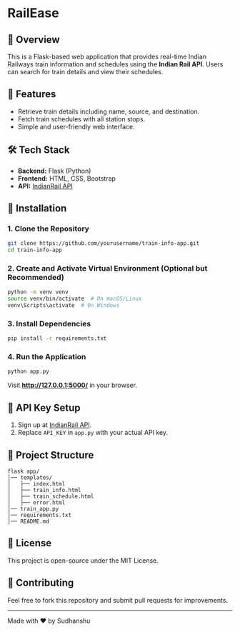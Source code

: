 # RailEase

## 🚆 Overview
This is a Flask-based web application that provides real-time Indian Railways train information and schedules using the **Indian Rail API**. Users can search for train details and view their schedules.

## 🔧 Features
- Retrieve train details including name, source, and destination.
- Fetch train schedules with all station stops.
- Simple and user-friendly web interface.

## 🛠️ Tech Stack
- **Backend:** Flask (Python)
- **Frontend:** HTML, CSS, Bootstrap
- **API:** [IndianRail API](https://indianrailapi.com/)

## 🚀 Installation
### 1. Clone the Repository
```sh
git clone https://github.com/yourusername/train-info-app.git
cd train-info-app
```
### 2. Create and Activate Virtual Environment (Optional but Recommended)
```sh
python -m venv venv
source venv/bin/activate  # On macOS/Linux
venv\Scripts\activate  # On Windows
```
### 3. Install Dependencies
```sh
pip install -r requirements.txt
```
### 4. Run the Application
```sh
python app.py
```
Visit **http://127.0.0.1:5000/** in your browser.

## 🔑 API Key Setup
1. Sign up at [IndianRail API](https://indianrailapi.com/).
2. Replace `API_KEY` in `app.py` with your actual API key.

## 📁 Project Structure
```
flask app/
│── templates/
│   ├── index.html
│   ├── train_info.html
│   ├── train_schedule.html
│   ├── error.html
│── train_app.py
│── requirements.txt
│── README.md
```

## 📜 License
This project is open-source under the MIT License.

## 🌟 Contributing
Feel free to fork this repository and submit pull requests for improvements.

---
Made with ❤️ by Sudhanshu

